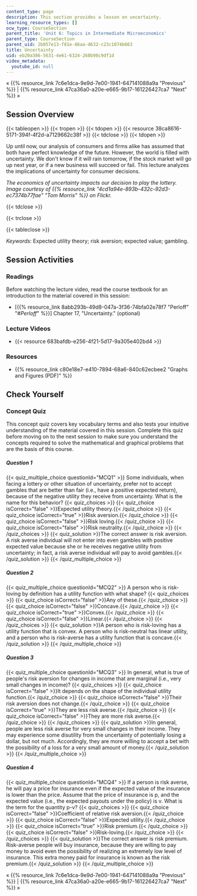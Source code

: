 ```yaml
---
content_type: page
description: This section provides a lesson on uncertainty.
learning_resource_types: []
ocw_type: CourseSection
parent_title: 'Unit 6: Topics in Intermediate Microeconomics'
parent_type: CourseSection
parent_uid: 2b057e13-f81e-86aa-d632-c23c1074b663
title: Uncertainty
uid: eb20a386-5631-4e61-6324-268b98c9df1d
video_metadata:
  youtube_id: null
---
```


« {{% resource_link 7c6e1dca-9e9d-7e00-1941-647141088a9a "Previous" %}} | {{% resource_link 47ca36a0-a20e-e665-9b17-161226427ca7 "Next" %}} »

Session Overview
----------------

{{< tableopen >}}
{{< tropen >}}
{{< tdopen >}}
{{< resource 38ca8616-5171-394f-4f2d-a7129662c38f >}}
{{< tdclose >}}
{{< tdopen >}}


Up until now, our analysis of consumers and firms alike has assumed that both have perfect knowledge of the future. However, the world is filled with uncertainty. We don't know if it will rain tomorrow, if the stock market will go up next year, or if a new business will succeed or fail. This lecture analyzes the implications of uncertainty for consumer decisions.

_The economics of uncertainty impacts our decision to play the lottery. Image courtesy of {{% resource_link "4cd1a94e-893b-432c-92d3-ec7374b77fae" "Tom Morris" %}} on Flickr._


{{< tdclose >}}

{{< trclose >}}

{{< tableclose >}}

_Keywords_: Expected utility theory; risk aversion; expected value; gambling.

Session Activities
------------------

### Readings

Before watching the lecture video, read the course textbook for an introduction to the material covered in this session:

*   \[{{% resource_link 8abb293b-49d8-047a-3f36-74bfa02e78f7 "Perloff" "#_Perloff_" %}}\] Chapter 17, "Uncertainty." (optional)

### Lecture Videos

*   {{< resource 683bafdb-e256-4f21-5d17-9a305e402bd4 >}}

### Resources

*   {{% resource_link c80e18e7-e410-7894-68a6-840c62ecbee2 "Graphs and Figures (PDF)" %}}

Check Yourself
--------------

### Concept Quiz

This concept quiz covers key vocabulary terms and also tests your intuitive understanding of the material covered in this session. Complete this quiz before moving on to the next session to make sure you understand the concepts required to solve the mathematical and graphical problems that are the basis of this course.

##### Question 1
 {{< quiz_multiple_choice questionId="MCQ1" >}} Some individuals, when facing a lottery or other situation of uncertainty, prefer not to accept gambles that are better than fair (i.e., have a positive expected return), because of the negative utility they receive from uncertainty. What is the name for this behavior? {{< quiz_choices >}} {{< quiz_choice isCorrect="false" >}}Expected utility theory.{{< /quiz_choice >}} {{< quiz_choice isCorrect="true" >}}Risk aversion.{{< /quiz_choice >}} {{< quiz_choice isCorrect="false" >}}Risk loving.{{< /quiz_choice >}} {{< quiz_choice isCorrect="false" >}}Risk neutrality.{{< /quiz_choice >}} {{< /quiz_choices >}} {{< quiz_solution >}}The correct answer is risk aversion. A risk averse individual will not enter into even gambles with positive expected value because she or he receives negative utility from uncertainty; in fact, a risk averse individual will pay to avoid gambles.{{< /quiz_solution >}} {{< /quiz_multiple_choice >}}
##### Question 2
 {{< quiz_multiple_choice questionId="MCQ2" >}} A person who is risk-loving by definition has a utility function with what shape? {{< quiz_choices >}} {{< quiz_choice isCorrect="false" >}}Any of these.{{< /quiz_choice >}} {{< quiz_choice isCorrect="false" >}}Concave.{{< /quiz_choice >}} {{< quiz_choice isCorrect="true" >}}Convex.{{< /quiz_choice >}} {{< quiz_choice isCorrect="false" >}}Linear.{{< /quiz_choice >}} {{< /quiz_choices >}} {{< quiz_solution >}}A person who is risk-loving has a utility function that is convex. A person who is risk-neutral has linear utility, and a person who is risk-averse has a utility function that is concave.{{< /quiz_solution >}} {{< /quiz_multiple_choice >}}
##### Question 3
 {{< quiz_multiple_choice questionId="MCQ3" >}} In general, what is true of people's risk aversion for changes in income that are marginal (i.e., very small changes in income)? {{< quiz_choices >}} {{< quiz_choice isCorrect="false" >}}It depends on the shape of the individual utility function.{{< /quiz_choice >}} {{< quiz_choice isCorrect="false" >}}Their risk aversion does not change.{{< /quiz_choice >}} {{< quiz_choice isCorrect="true" >}}They are less risk averse.{{< /quiz_choice >}} {{< quiz_choice isCorrect="false" >}}They are more risk averse.{{< /quiz_choice >}} {{< /quiz_choices >}} {{< quiz_solution >}}In general, people are less risk averse for very small changes in their income. They may experience some disutility from the uncertainty of potentially losing a dollar, but not much. Accordingly, they are more willing to accept a bet with the possibility of a loss for a very small amount of money.{{< /quiz_solution >}} {{< /quiz_multiple_choice >}}
##### Question 4
 {{< quiz_multiple_choice questionId="MCQ4" >}} If a person is risk averse, he will pay a price for insurance even if the expected value of the insurance is lower than the price. Assume that the price of insurance is p, and the expected value (i.e., the expected payouts under the policy) is v. What is the term for the quantity p-v? {{< quiz_choices >}} {{< quiz_choice isCorrect="false" >}}Coefficient of relative risk aversion.{{< /quiz_choice >}} {{< quiz_choice isCorrect="false" >}}Expected utility.{{< /quiz_choice >}} {{< quiz_choice isCorrect="true" >}}Risk premium.{{< /quiz_choice >}} {{< quiz_choice isCorrect="false" >}}Risk-loving.{{< /quiz_choice >}} {{< /quiz_choices >}} {{< quiz_solution >}}The correct answer is risk premium. Risk-averse people will buy insurance, because they are willing to pay money to avoid even the possibility of realizing an extremely low level of insurance. This extra money paid for insurance is known as the risk premium.{{< /quiz_solution >}} {{< /quiz_multiple_choice >}}

« {{% resource_link 7c6e1dca-9e9d-7e00-1941-647141088a9a "Previous" %}} | {{% resource_link 47ca36a0-a20e-e665-9b17-161226427ca7 "Next" %}} »
